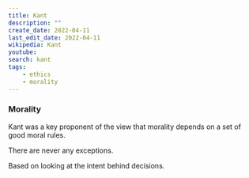 ```yaml
---
title: Kant
description: ""
create_date: 2022-04-11
last_edit_date: 2022-04-11
wikipedia: Kant
youtube: 
search: kant
tags:
    - ethics
    - morality
---
```



### Morality
Kant was a key proponent of the view that morality depends on a set of good moral rules.

There are never any exceptions.

Based on looking at the intent behind decisions.
